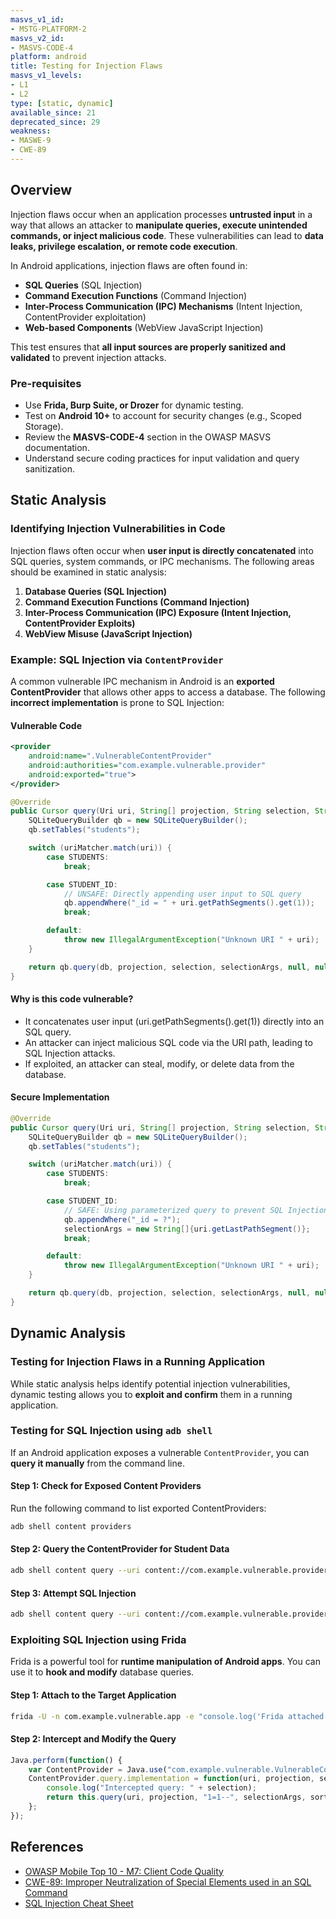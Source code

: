 ```yaml
---
masvs_v1_id:
- MSTG-PLATFORM-2
masvs_v2_id:
- MASVS-CODE-4
platform: android
title: Testing for Injection Flaws
masvs_v1_levels:
- L1
- L2
type: [static, dynamic]
available_since: 21
deprecated_since: 29
weakness: 
- MASWE-9
- CWE-89
---
```


## Overview

Injection flaws occur when an application processes **untrusted input** in a way that allows an attacker to **manipulate queries, execute unintended commands, or inject malicious code**. These vulnerabilities can lead to **data leaks, privilege escalation, or remote code execution**.

In Android applications, injection flaws are often found in:

- **SQL Queries** (SQL Injection)
- **Command Execution Functions** (Command Injection)
- **Inter-Process Communication (IPC) Mechanisms** (Intent Injection, ContentProvider exploitation)
- **Web-based Components** (WebView JavaScript Injection)

This test ensures that **all input sources are properly sanitized and validated** to prevent injection attacks.

### Pre-requisites

- Use **Frida, Burp Suite, or Drozer** for dynamic testing.
- Test on **Android 10+** to account for security changes (e.g., Scoped Storage).
- Review the **MASVS-CODE-4** section in the OWASP MASVS documentation.
- Understand secure coding practices for input validation and query sanitization.

## Static Analysis

### Identifying Injection Vulnerabilities in Code

Injection flaws often occur when **user input is directly concatenated** into SQL queries, system commands, or IPC mechanisms. The following areas should be examined in static analysis:

1. **Database Queries (SQL Injection)**
2. **Command Execution Functions (Command Injection)**
3. **Inter-Process Communication (IPC) Exposure (Intent Injection, ContentProvider Exploits)**
4. **WebView Misuse (JavaScript Injection)**

### Example: SQL Injection via `ContentProvider`

A common vulnerable IPC mechanism in Android is an **exported ContentProvider** that allows other apps to access a database. The following **incorrect implementation** is prone to SQL Injection:

#### Vulnerable Code

```xml
<provider
    android:name=".VulnerableContentProvider"
    android:authorities="com.example.vulnerable.provider"
    android:exported="true">
</provider>
```

```java
@Override
public Cursor query(Uri uri, String[] projection, String selection, String[] selectionArgs, String sortOrder) {
    SQLiteQueryBuilder qb = new SQLiteQueryBuilder();
    qb.setTables("students");

    switch (uriMatcher.match(uri)) {
        case STUDENTS:
            break;

        case STUDENT_ID:
            // UNSAFE: Directly appending user input to SQL query
            qb.appendWhere("_id = " + uri.getPathSegments().get(1));
            break;

        default:
            throw new IllegalArgumentException("Unknown URI " + uri);
    }

    return qb.query(db, projection, selection, selectionArgs, null, null, sortOrder);
}
```

#### Why is this code vulnerable?

- It concatenates user input (uri.getPathSegments().get(1)) directly into an SQL query.
- An attacker can inject malicious SQL code via the URI path, leading to SQL Injection attacks.
- If exploited, an attacker can steal, modify, or delete data from the database.

#### Secure Implementation

```java
@Override
public Cursor query(Uri uri, String[] projection, String selection, String selectionArgs[], String sortOrder) {
    SQLiteQueryBuilder qb = new SQLiteQueryBuilder();
    qb.setTables("students");

    switch (uriMatcher.match(uri)) {
        case STUDENTS:
            break;

        case STUDENT_ID:
            // SAFE: Using parameterized query to prevent SQL Injection
            qb.appendWhere("_id = ?");
            selectionArgs = new String[]{uri.getLastPathSegment()};
            break;

        default:
            throw new IllegalArgumentException("Unknown URI " + uri);
    }

    return qb.query(db, projection, selection, selectionArgs, null, null, sortOrder);
}
```

## Dynamic Analysis

### Testing for Injection Flaws in a Running Application

While static analysis helps identify potential injection vulnerabilities, dynamic testing allows you to **exploit and confirm** them in a running application.

### Testing for SQL Injection using `adb shell`

If an Android application exposes a vulnerable `ContentProvider`, you can **query it manually** from the command line.

#### Step 1: Check for Exposed Content Providers

Run the following command to list exported ContentProviders:

```bash
adb shell content providers
```

#### Step 2: Query the ContentProvider for Student Data

```bash
adb shell content query --uri content://com.example.vulnerable.provider/students
```

#### Step 3: Attempt SQL Injection

```bash
adb shell content query --uri content://com.example.vulnerable.provider/students --where "name='Bob' OR 1=1--"
```

### Exploiting SQL Injection using Frida

Frida is a powerful tool for **runtime manipulation of Android apps**. You can use it to **hook and modify** database queries.

#### Step 1: Attach to the Target Application

```bash
frida -U -n com.example.vulnerable.app -e "console.log('Frida attached!')"
```

#### Step 2: Intercept and Modify the Query

```javascript
Java.perform(function() {
    var ContentProvider = Java.use("com.example.vulnerable.VulnerableContentProvider");
    ContentProvider.query.implementation = function(uri, projection, selection, selectionArgs, sortOrder) {
        console.log("Intercepted query: " + selection);
        return this.query(uri, projection, "1=1--", selectionArgs, sortOrder);
    };
});
```

## References

- [OWASP Mobile Top 10 - M7: Client Code Quality](https://owasp.org/www-project-mobile-top-10/ "OWASP Mobile Top 10")
- [CWE-89: Improper Neutralization of Special Elements used in an SQL Command](https://cwe.mitre.org/data/definitions/89.html "CWE-89")
- [SQL Injection Cheat Sheet](https://www.websec.ca/kb/sql_injection "SQL Injection Cheat Sheet")
